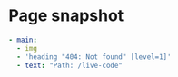 # Page snapshot

```yaml
- main:
  - img
  - 'heading "404: Not found" [level=1]'
  - text: "Path: /live-code"
```